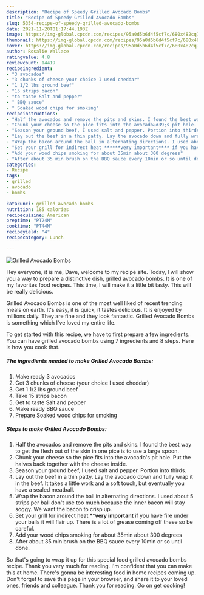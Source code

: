 ```yaml
---
description: "Recipe of Speedy Grilled Avocado Bombs"
title: "Recipe of Speedy Grilled Avocado Bombs"
slug: 5354-recipe-of-speedy-grilled-avocado-bombs
date: 2021-11-20T01:17:44.193Z
image: https://img-global.cpcdn.com/recipes/95a0d5b6d4f5cf7c/680x482cq70/grilled-avocado-bombs-recipe-main-photo.jpg
thumbnail: https://img-global.cpcdn.com/recipes/95a0d5b6d4f5cf7c/680x482cq70/grilled-avocado-bombs-recipe-main-photo.jpg
cover: https://img-global.cpcdn.com/recipes/95a0d5b6d4f5cf7c/680x482cq70/grilled-avocado-bombs-recipe-main-photo.jpg
author: Rosalie Wallace
ratingvalue: 4.8
reviewcount: 14419
recipeingredient:
- "3 avocados"
- "3 chunks of cheese your choice I used cheddar"
- "1 1/2 lbs ground beef"
- "15 strips bacon"
- "to taste Salt and pepper"
- " BBQ sauce"
- " Soaked wood chips for smoking"
recipeinstructions:
- "Half the avocados and remove the pits and skins. I found the best way to get the flesh out of the skin in one pice is to use a large spoon."
- "Chunk your cheese so the pice fits into the avocado&#39;s pit hole. Put the halves back together with the cheese inside."
- "Season your ground beef, I used salt and pepper. Portion into thirds."
- "Lay out the beef in a thin patty. Lay the avocado down and fully wrap it in the beef. It takes a little work and a soft touch, but eventually you have a sealed meatball."
- "Wrap the bacon around the ball in alternating directions. I used about 5 strips per ball don&#39;t use too much because the inner bacon will stay soggy. We want the bacon to crisp up."
- "Set your grill for indirect heat ******very important**** if you have fire under your balls it will flair up. There is a lot of grease coming off these so be careful."
- "Add your wood chips smoking for about 35min about 300 degrees"
- "After about 35 min brush on the BBQ sauce every 10min or so until done."
categories:
- Recipe
tags:
- grilled
- avocado
- bombs

katakunci: grilled avocado bombs 
nutrition: 185 calories
recipecuisine: American
preptime: "PT24M"
cooktime: "PT44M"
recipeyield: "4"
recipecategory: Lunch

---
```



![Grilled Avocado Bombs](https://img-global.cpcdn.com/recipes/95a0d5b6d4f5cf7c/680x482cq70/grilled-avocado-bombs-recipe-main-photo.jpg)

Hey everyone, it is me, Dave, welcome to my recipe site. Today, I will show you a way to prepare a distinctive dish, grilled avocado bombs. It is one of my favorites food recipes. This time, I will make it a little bit tasty. This will be really delicious.



Grilled Avocado Bombs is one of the most well liked of recent trending meals on earth. It's easy, it is quick, it tastes delicious. It is enjoyed by millions daily. They are fine and they look fantastic. Grilled Avocado Bombs is something which I've loved my entire life.


To get started with this recipe, we have to first prepare a few ingredients. You can have grilled avocado bombs using 7 ingredients and 8 steps. Here is how you cook that.

<!--inarticleads1-->

##### The ingredients needed to make Grilled Avocado Bombs:

1. Make ready 3 avocados
1. Get 3 chunks of cheese (your choice I used cheddar)
1. Get 1 1/2 lbs ground beef
1. Take 15 strips bacon
1. Get to taste Salt and pepper
1. Make ready  BBQ sauce
1. Prepare  Soaked wood chips for smoking




<!--inarticleads2-->

##### Steps to make Grilled Avocado Bombs:

1. Half the avocados and remove the pits and skins. I found the best way to get the flesh out of the skin in one pice is to use a large spoon.
1. Chunk your cheese so the pice fits into the avocado&#39;s pit hole. Put the halves back together with the cheese inside.
1. Season your ground beef, I used salt and pepper. Portion into thirds.
1. Lay out the beef in a thin patty. Lay the avocado down and fully wrap it in the beef. It takes a little work and a soft touch, but eventually you have a sealed meatball.
1. Wrap the bacon around the ball in alternating directions. I used about 5 strips per ball don&#39;t use too much because the inner bacon will stay soggy. We want the bacon to crisp up.
1. Set your grill for indirect heat ******very important**** if you have fire under your balls it will flair up. There is a lot of grease coming off these so be careful.
1. Add your wood chips smoking for about 35min about 300 degrees
1. After about 35 min brush on the BBQ sauce every 10min or so until done.




So that's going to wrap it up for this special food grilled avocado bombs recipe. Thank you very much for reading. I'm confident that you can make this at home. There's gonna be interesting food in home recipes coming up. Don't forget to save this page in your browser, and share it to your loved ones, friends and colleague. Thank you for reading. Go on get cooking!
